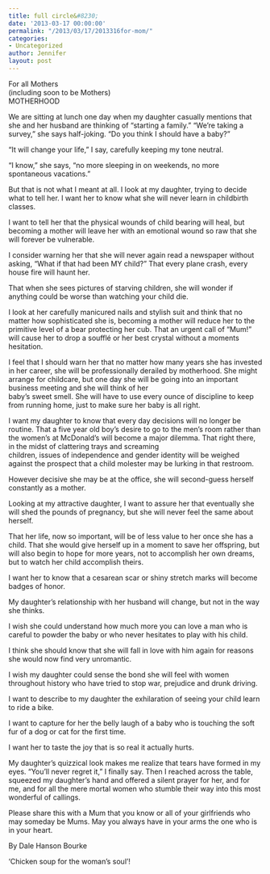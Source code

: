```yaml
---
title: full circle&#8230;
date: '2013-03-17 00:00:00'
permalink: "/2013/03/17/2013316for-mom/"
categories:
- Uncategorized
author: Jennifer
layout: post
---
```


For all Mothers&nbsp;  
(including soon to be Mothers)&nbsp;  
MOTHERHOOD

We are sitting at lunch one day when my daughter casually mentions that she and her husband are thinking of &#8220;starting a family.&#8221; &#8220;We&#8217;re taking a survey,&#8221; she says half-joking. &#8220;Do<span class="text_exposed_show">&nbsp;you think I should have a baby?&#8221;</span>

&#8220;It will change your life,&#8221; I say, carefully keeping my tone neutral.&nbsp;

&#8220;I know,&#8221; she says, &#8220;no more sleeping in on weekends, no more spontaneous vacations.&#8221;&nbsp;

But that is not what I meant at all. I look at my daughter, trying to decide what to tell her. I want her to know what she will never learn in childbirth classes.&nbsp;

I want to tell her that the physical wounds of child bearing will heal, but becoming a mother will leave her with an emotional wound so raw that she will forever be vulnerable.&nbsp;

I consider warning her that she will never again read a newspaper without asking, &#8220;What if that had been MY child?&#8221; That every plane crash, every house fire will haunt her.&nbsp;

That when she sees pictures of starving children, she will wonder if anything could be worse than watching your child die.&nbsp;

I look at her carefully manicured nails and stylish suit and think that no matter how sophisticated she is, becoming a mother will reduce her to the primitive level of a bear protecting her cub. That an urgent call of &#8220;Mum!&#8221; will cause her to drop a soufflé or her best crystal without a moments hesitation.&nbsp;

I feel that I should warn her that no matter how many years she has invested in her career, she will be professionally derailed by motherhood. She might arrange for childcare, but one day she will be going into an important business meeting and she will think of her&nbsp;  
baby&#8217;s sweet smell. She will have to use every ounce of discipline to keep from running home, just to make sure her baby is all right.&nbsp;

I want my daughter to know that every day decisions will no longer be routine. That a five year old boy&#8217;s desire to go to the men&#8217;s room rather than the women&#8217;s at McDonald&#8217;s will become a major dilemma. That right there, in the midst of clattering trays and screaming&nbsp;  
children, issues of independence and gender identity will be weighed against the prospect that a child molester may be lurking in that restroom.&nbsp;

However decisive she may be at the office, she will second-guess herself constantly as a mother.&nbsp;

Looking at my attractive daughter, I want to assure her that eventually she will shed the pounds of pregnancy, but she will never feel the same about herself.&nbsp;

That her life, now so important, will be of less value to her once she has a child. That she would give herself up in a moment to save her offspring, but will also begin to hope for more years, not to accomplish her own dreams, but to watch her child accomplish theirs.&nbsp;

I want her to know that a cesarean scar or shiny stretch marks will become badges of honor.&nbsp;

My daughter&#8217;s relationship with her husband will change, but not in the way she thinks.&nbsp;

I wish she could understand how much more you can love a man who is careful to powder the baby or who never hesitates to play with his child.&nbsp;

I think she should know that she will fall in love with him again for reasons she would now find very unromantic.&nbsp;

I wish my daughter could sense the bond she will feel with women throughout history who have tried to stop war, prejudice and drunk driving.&nbsp;

I want to describe to my daughter the exhilaration of seeing your child learn to ride a bike.&nbsp;

I want to capture for her the belly laugh of a baby who is touching the soft fur of a dog or cat for the first time.&nbsp;

I want her to taste the joy that is so real it actually hurts.&nbsp;

My daughter&#8217;s quizzical look makes me realize that tears have formed in my eyes. &#8220;You&#8217;ll never regret it,&#8221; I finally say. Then I reached across the table, squeezed my daughter&#8217;s hand and offered a silent prayer for her, and for me, and for all the mere mortal women who stumble their way into this most wonderful of callings.&nbsp;

Please share this with a Mum that you know or all of your girlfriends who may someday be Mums. May you always have in your arms the one who is in your heart.

By Dale Hanson Bourke

&#8216;Chicken soup for the woman&#8217;s soul&#8217;!</p>
